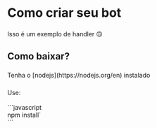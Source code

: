 <h1 align="left">Como criar seu bot</h1>

###

<p align="left">Isso é um exemplo de handler 🙃</p>

###

<h2 align="left">Como baixar?</h2>

###

<p align="left">Tenha o [nodejs](https://nodejs.org/en) instalado</p>

###

<p align="left">Use:<br><br>```javascript<br>npm install`<br>```</p>

###